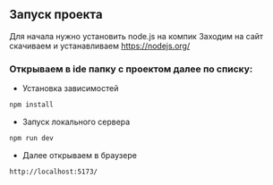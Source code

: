 ## Запуск проекта

Для начала нужно установить node.js на компик
Заходим на сайт скачиваем и устанавливаем
https://nodejs.org/

### Открываем в ide папку с проектом далее по списку:

- Установка зависимостей
```sh
npm install
```

- Запуск локального сервера
```sh
npm run dev
```

- Далее открываем в браузере
```sh
http://localhost:5173/
```